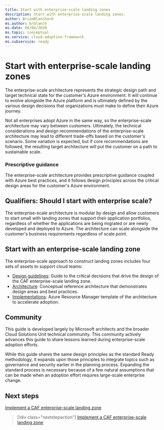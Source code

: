 ```yaml
---
title: Start with enterprise-scale landing zones
description: Start with enterprise-scale landing zones.
author: BrianBlanchard
ms.author: brblanch
ms.date: 04/04/2020
ms.topic: conceptual
ms.service: cloud-adoption-framework
ms.subservice: ready
---
```


# Start with enterprise-scale landing zones

The enterprise-scale architecture represents the strategic design path and target technical state for the customer's Azure environment. It will continue to evolve alongside the Azure platform and is ultimately defined by the various design decisions that organizations must make to define their Azure journey.

Not all enterprises adopt Azure in the same way, so the enterprise-scale architecture may vary between customers. Ultimately, the technical considerations and design recommendations of the enterprise-scale architecture may lead to different trade-offs based on the customer's scenario. Some variation is expected, but if core recommendations are followed, the resulting target architecture will put the customer on a path to sustainable scale.

<!-- markdownlint-disable MD026 -->

### Prescriptive guidance

The enterprise-scale architecture provides prescriptive guidance coupled with Azure best practices, and it follows design principles across the critical design areas for the customer's Azure environment. 

## Qualifiers: Should I start with enterprise scale?

The enterprise-scale architecture is modular by design and allow customers to start small with landing zones that support their application portfolios, regardless of whether the applications are being migrated or are newly developed and deployed to Azure. The architecture can scale alongside the customer's business requirements regardless of scale point.

## Start with an enterprise-scale landing zone

The enterprise-scale approach to construct landing zones includes four sets of assets to support cloud teams:

- [Design guidelines](./design-guidelines.md): Guide to the critical decisions that drive the design of the CAF enterprise-scale landing zone.
- [Architecture](./architecture.md): Conceptual reference architecture that demonstrates design areas and best practices.
- [Implementations](./implementation.md): Azure Resource Manager template of the architecture to accelerate adoption.

<!-- TODO: Reinstate once template.md is ready. 
- [Template](./template.md): A documentation template to quickly capture decisions and any deviation from the suggested architecture or implementation.
-->

## Community

<!-- docsTest:ignore "Cloud Solutions Unit" -->

This guide is developed largely by Microsoft architects and the broader Cloud Solutions Unit technical community. This community actively advances this guide to share lessons learned during enterprise-scale adoption efforts.

While this guide shares the same design principles as the standard Ready methodology, it expands upon those principles to integrate topics such as governance and security earlier in the planning process. Expanding the standard process is necessary because of a few natural assumptions that can be made when an adoption effort requires large-scale enterprise change.

## Next steps

[Implement a CAF enterprise-scale landing zone](./implementation.md)

> [!div class="nextstepaction"]
> [Implement a CAF enterprise-scale landing zone](./implementation.md)
